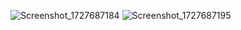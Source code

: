 ![Screenshot_1727687184](https://github.com/user-attachments/assets/f2eeb3e4-0ab4-476c-8334-c01c9d9b3d18)
![Screenshot_1727687195](https://github.com/user-attachments/assets/1c53a923-40ce-4712-9536-fd41ad755be5)

